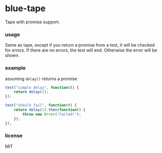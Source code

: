 # blue-tape

Tape with promise support.

### usage

Same as tape, except if you return a promise from a test,
it will be checked for errors. If there are no errors, the test
will end. Otherwise the error will be shown.

### example 

assuming `delay()` returns a promise


```js
test("simple delay", function(t) {
    return delay(1);
});

test("should fail", function(t) {
    return delay(1).then(function() {
        throw new Error("Failed!");
    });
});
```

### license

MIT
